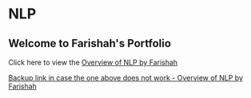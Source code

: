 # NLP
## Welcome to Farishah's Portfolio
Click here to view the [Overview of NLP by Farishah](https://farishah.github.io/CS6301-NLP/Overview%20of%20NLP.pdf)


[Backup link in case the one above does not work - Overview of NLP by Farishah](https://github.com/farishah/CS6301-NLP/blob/main/Overview%20of%20NLP.pdf)


